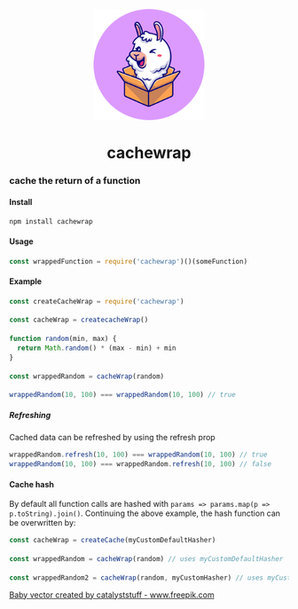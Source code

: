 <div ALIGN="center">
  <img src="./logo.svg" WIDTH=200>

# cachewrap

</div>

### cache the return of a function

#### Install

```
npm install cachewrap
```

#### Usage

```javascript
const wrappedFunction = require('cachewrap')()(someFunction)
```

#### Example

```javascript
const createCacheWrap = require('cachewrap')

const cacheWrap = createcacheWrap()

function random(min, max) {
  return Math.random() * (max - min) + min
}

const wrappedRandom = cacheWrap(random)

wrappedRandom(10, 100) === wrappedRandom(10, 100) // true
```

##### Refreshing

Cached data can be refreshed by using the refresh prop

```javascript
wrappedRandom.refresh(10, 100) === wrappedRandom(10, 100) // true
wrappedRandom(10, 100) === wrappedRandom.refresh(10, 100) // false
```

#### Cache hash

By default all function calls are hashed with `params => params.map(p => p.toString).join()`.
Continuing the above example, the hash function can be overwritten by:

```javascript
const cacheWrap = createCache(myCustomDefaultHasher)

const wrappedRandom = cacheWrap(random) // uses myCustomDefaultHasher

const wrappedRandom2 = cacheWrap(random, myCustomHasher) // uses myCustomHasher
```

<a href='https://www.freepik.com/free-photos-vectors/baby'>Baby vector created by catalyststuff - www.freepik.com</a>
